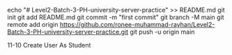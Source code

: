 echo "# Level2-Batch-3-PH-university-server-practice" >> README.md
git init
git add README.md
git commit -m "first commit"
git branch -M main
git remote add origin https://github.com/ronee-muhammad-rayhan/Level2-Batch-3-PH-university-server-practice.git
git push -u origin main

11-10 Create User As Student
